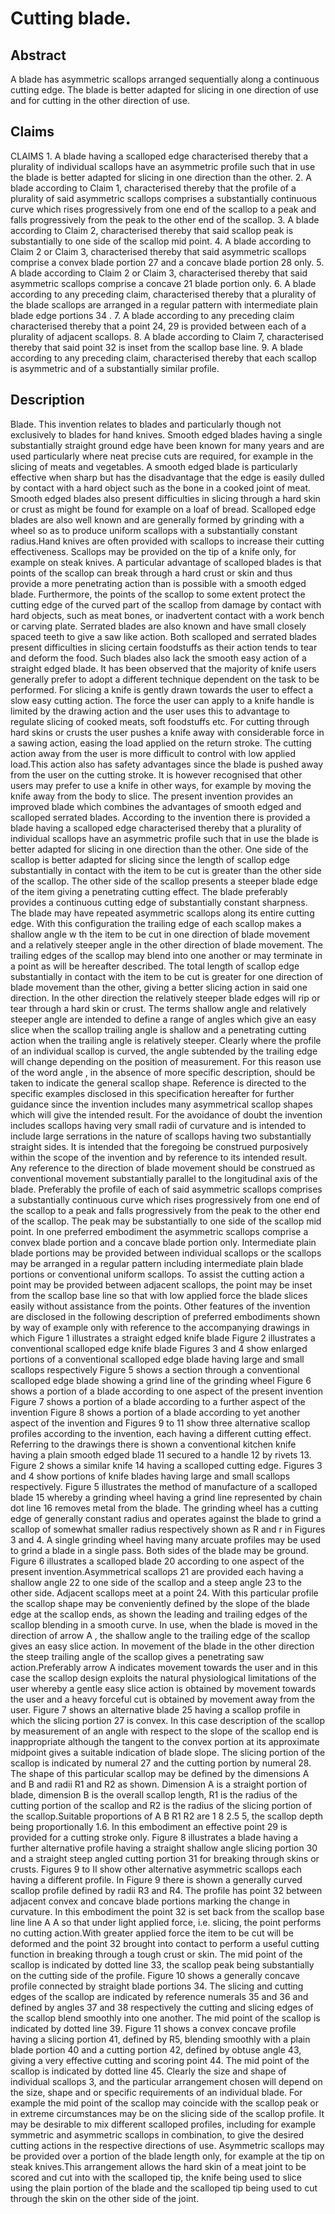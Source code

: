 # Cutting blade.

## Abstract
A blade has asymmetric scallops arranged sequentially along a continuous cutting edge. The blade is better adapted for slicing in one direction of use and for cutting in the other direction of use.

## Claims
CLAIMS 1. A blade having a scalloped edge characterised thereby that a plurality of individual scallops have an asymmetric profile such that in use the blade is better adapted for slicing in one direction than the other. 2. A blade according to Claim 1, characterised thereby that the profile of a plurality of said asymmetric scallops comprises a substantially continuous curve which rises progressively from one end of the scallop to a peak and falls progressively from the peak to the other end of the scallop. 3. A blade according to Claim 2, characterised thereby that said scallop peak is substantially to one side of the scallop mid point. 4. A blade according to Claim 2 or Claim 3, characterised thereby that said asymmetric scallops comprise a convex blade portion 27 and a concave blade portion 28 only. 5. A blade according to Claim 2 or Claim 3, characterised thereby that said asymmetric scallops comprise a concave 21 blade portion only. 6. A blade according to any preceding claim, characterised thereby that a plurality of the blade scallops are arranged in a regular pattern with intermediate plain blade edge portions 34 . 7. A blade according to any preceding claim characterised thereby that a point 24, 29 is provided between each of a plurality of adjacent scallops. 8. A blade according to Claim 7, characterised thereby that said point 32 is inset from the scallop base line. 9. A blade according to any preceding claim, characterised thereby that each scallop is asymmetric and of a substantially similar profile.

## Description
Blade. This invention relates to blades and particularly though not exclusively to blades for hand knives. Smooth edged blades having a single substantially straight ground edge have been known for many years and are used particularly where neat precise cuts are required, for example in the slicing of meats and vegetables. A smooth edged blade is particularly effective when sharp but has the disadvantage that the edge is easily dulled by contact with a hard object such as the bone in a cooked joint of meat. Smooth edged blades also present difficulties in slicing through a hard skin or crust as might be found for example on a loaf of bread. Scalloped edge blades are also well known and are generally formed by grinding with a wheel so as to produce uniform scallops with a substantially constant radius.Hand knives are often provided with scallops to increase their cutting effectiveness. Scallops may be provided on the tip of a knife only, for example on steak knives. A particular advantage of scalloped blades is that points of the scallop can break through a hard crust or skin and thus provide a more penetrating action than is possible with a smooth edged blade. Furthermore, the points of the scallop to some extent protect the cutting edge of the curved part of the scallop from damage by contact with hard objects, such as meat bones, or inadvertent contact with a work bench or carving plate. Serrated blades are also known and have small closely spaced teeth to give a saw like action. Both scalloped and serrated blades present difficulties in slicing certain foodstuffs as their action tends to tear and deform the food. Such blades also lack the smooth easy action of a straight edged blade. It has been observed that the majority of knife users generally prefer to adopt a different technique dependent on the task to be performed. For slicing a knife is gently drawn towards the user to effect a slow easy cutting action. The force the user can apply to a knife handle is limited by the drawing action and the user uses this to advantage to regulate slicing of cooked meats, soft foodstuffs etc. For cutting through hard skins or crusts the user pushes a knife away with considerable force in a sawing action, easing the load applied on the return stroke. The cutting action away from the user is more difficult to control with low applied load.This action also has safety advantages since the blade is pushed away from the user on the cutting stroke. It is however recognised that other users may prefer to use a knife in other ways, for example by moving the knife away from the body to slice. The present invention provides an improved blade which combines the advantages of smooth edged and scalloped serrated blades. According to the invention there is provided a blade having a scalloped edge characterised thereby that a plurality of individual scallops have an asymmetric profile such that in use the blade is better adapted for slicing in one direction than the other. One side of the scallop is better adapted for slicing since the length of scallop edge substantially in contact with the item to be cut is greater than the other side of the scallop. The other side of the scallop presents a steeper blade edge of the item giving a penetrating cutting effect. The blade preferably provides a continuous cutting edge of substantially constant sharpness. The blade may have repeated asymmetric scallops along its entire cutting edge. With this configuration the trailing edge of each scallop makes a shallow angle w th the item to be cut in one direction of blade movement and a relatively steeper angle in the other direction of blade movement. The trailing edges of the scallop may blend into one another or may terminate in a point as will be hereafter described. The total length of scallop edge substantially in contact with the item to be cut is greater for one direction of blade movement than the other, giving a better slicing action in said one direction. In the other direction the relatively steeper blade edges will rip or tear through a hard skin or crust. The terms shallow angle and relatively steeper angle are intended to define a range of angles which give an easy slice when the scallop trailing angle is shallow and a penetrating cutting action when the trailing angle is relatively steeper. Clearly where the profile of an individual scallop is curved, the angle subtended by the trailing edge will change depending on the position of measurement. For this reason use of the word angle , in the absence of more specific description, should be taken to indicate the general scallop shape. Reference is directed to the specific examples disclosed in this specification hereafter for further guidance since the invention includes many asymmetrical scallop shapes which will give the intended result. For the avoidance of doubt the invention includes scallops having very small radii of curvature and is intended to include large serrations in the nature of scallops having two substantially straight sides. It is intended that the foregoing be construed purposively within the scope of the invention and by reference to its intended result. Any reference to the direction of blade movement should be construed as conventional movement substantially parallel to the longitudinal axis of the blade. Preferably the profile of each of said asymmetric scallops comprises a substantially continuous curve which rises progressively from one end of the scallop to a peak and falls progressively from the peak to the other end of the scallop. The peak may be substantially to one side of the scallop mid point. In one preferred embodiment the asymmetric scallops comprise a convex blade portion and a concave blade portion only. Intermediate plain blade portions may be provided between individual scallops or the scallops may be arranged in a regular pattern including intermediate plain blade portions or conventional uniform scallops. To assist the cutting action a point may be provided between adjacent scallops, the point may be inset from the scallop base line so that with low applied force the blade slices easily without assistance from the points. Other features of the invention are disclosed in the following description of preferred embodiments shown by way of example only with reference to the accompanying drawings in which Figure 1 illustrates a straight edged knife blade Figure 2 illustrates a conventional scalloped edge knife blade Figures 3 and 4 show enlarged portions of a conventional scalloped edge blade having large and small scallops respectively Figure 5 shows a section through a conventional scalloped edge blade showing a grind line of the grinding wheel Figure 6 shows a portion of a blade according to one aspect of the present invention Figure 7 shows a portion of a blade according to a further aspect of the invention Figure 8 shows a portion of a blade according to yet another aspect of the invention and Figures 9 to 11 show three alternative scallop profiles according to the invention, each having a different cutting effect. Referring to the drawings there is shown a conventional kitchen knife having a plain smooth edged blade 11 secured to a handle 12 by rivets 13. Figure 2 shows a similar knife 14 having a scalloped cutting edge. Figures 3 and 4 show portions of knife blades having large and small scallops respectively. Figure 5 illustrates the method of manufacture of a scalloped blade 15 whereby a grinding wheel having a grind line represented by chain dot line 16 removes metal from the blade. The grinding wheel has a cutting edge of generally constant radius and operates against the blade to grind a scallop of somewhat smaller radius respectively shown as R and r in Figures 3 and 4. A single grinding wheel having many arcuate profiles may be used to grind a blade in a single pass. Both sides of the blade may be ground. Figure 6 illustrates a scalloped blade 20 according to one aspect of the present invention.Asymmetrical scallops 21 are provided each having a shallow angle 22 to one side of the scallop and a steep angle 23 to the other side. Adjacent scallops meet at a point 24. With this particular profile the scallop shape may be conveniently defined by the slope of the blade edge at the scallop ends, as shown the leading and trailing edges of the scallop blending in a smooth curve. In use, when the blade is moved in the direction of arrow A , the shallow angle to the trailing edge of the scallop gives an easy slice action. In movement of the blade in the other direction the steep trailing angle of the scallop gives a penetrating saw action.Preferably arrow A indicates movement towards the user and in this case the scallop design exploits the natural physiological limitations of the user whereby a gentle easy slice action is obtained by movement towards the user and a heavy forceful cut is obtained by movement away from the user. Figure 7 shows an alternative blade 25 having a scallop profile in which the slicing portion 27 is convex. In this case description of the scallop by measurement of an angle with respect to the slope of the scallop end is inappropriate although the tangent to the convex portion at its approximate midpoint gives a suitable indication of blade slope. The slicing portion of the scallop is indicated by numeral 27 and the cutting portion by numeral 28. The shape of this particular scallop may be defined by the dimensions A and B and radii R1 and R2 as shown. Dimension A is a straight portion of blade, dimension B is the overall scallop length, R1 is the radius of the cutting portion of the scallop and R2 is the radius of the slicing portion of the scallop.Suitable proportions of A B R1 R2 are 1 8 2.5 5, the scallop depth being proportionally 1.6. In this embodiment an effective point 29 is provided for a cutting stroke only. Figure 8 illustrates a blade having a further alternative profile having a straight shallow angle slicing portion 30 and a straight steep angled cutting portion 31 for breaking through skins or crusts. Figures 9 to II show other alternative asymmetric scallops each having a different profile. In Figure 9 there is shown a generally curved scallop profile defined by radii R3 and R4. The profile has point 32 between adjacent convex and concave blade portions marking the change in curvature. In this embodiment the point 32 is set back from the scallop base line line A A so that under light applied force, i.e. slicing, the point performs no cutting action.With greater applied force the item to be cut will be deformed and the point 32 brought into contact to perform a useful cutting function in breaking through a tough crust or skin. The mid point of the scallop is indicated by dotted line 33, the scallop peak being substantially on the cutting side of the profile. Figure 10 shows a generally concave profile connected by straight blade portions 34. The slicing and cutting edges of the scallop are indicated by reference numerals 35 and 36 and defined by angles 37 and 38 respectively the cutting and slicing edges of the scallop blend smoothly into one another. The mid point of the scallop is indicated by dotted line 39. Figure 11 shows a convex concave profile having a slicing portion 41, defined by R5, blending smoothly with a plain blade portion 40 and a cutting portion 42, defined by obtuse angle 43, giving a very effective cutting and scoring point 44. The mid point of the scallop is indicated by dotted line 45. Clearly the size and shape of individual scallops 3, and the particular arrangement chosen will depend on the size, shape and or specific requirements of an individual blade. For example the mid point of the scallop may coincide with the scallop peak or in extreme circumstances may be on the slicing side of the scallop profile. It may be desirable to mix different scalloped profiles, including for example symmetric and asymmetric scallops in combination, to give the desired cutting actions in the respective directions of use. Asymmetric scallops may be provided over a portion of the blade length only, for example at the tip on steak knives.This arrangement allows the hard skin of a meat joint to be scored and cut into with the scalloped tip, the knife being used to slice using the plain portion of the blade and the scalloped tip being used to cut through the skin on the other side of the joint.